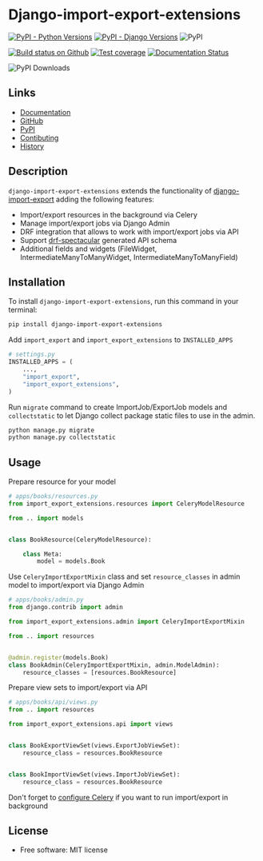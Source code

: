 # Django-import-export-extensions

[![PyPI - Python Versions](https://img.shields.io/pypi/pyversions/django-import-export-extensions)](https://pypi.org/project/django-import-export-extensions/)
[![PyPI - Django Versions](https://img.shields.io/pypi/frameworkversions/django/django-import-export-extensions)](https://pypi.org/project/django-import-export-extensions/)
![PyPI](https://img.shields.io/pypi/v/django-import-export-extensions)

[![Build status on Github](https://github.com/saritasa-nest/django-import-export-extensions/actions/workflows/checks.yml/badge.svg)](https://github.com/saritasa-nest/django-import-export-extensions/actions/workflows/checks.yml)
[![Test coverage](https://coveralls.io/repos/github/saritasa-nest/django-import-export-extensions/badge.svg?branch=main)](https://coveralls.io/github/saritasa-nest/django-import-export-extensions?branch=main)
[![Documentation Status](https://readthedocs.org/projects/django-import-export-extensions/badge/?version=latest)](https://django-import-export-extensions.readthedocs.io/en/latest/?badge=latest)

 ![PyPI Downloads](https://static.pepy.tech/badge/django-import-export-extensions/month)

## Links

- [Documentation](<https://django-import-export-extensions.readthedocs.io>)
- [GitHub](<https://github.com/saritasa-nest/django-import-export-extensions>)
- [PyPI](<https://pypi.org/project/django-import-export-extensions>)
- [Contibuting](<https://django-import-export-extensions.readthedocs.io/en/stable/contributing.html>)
- [History](https://django-import-export-extensions.readthedocs.io/en/stable/history.html)

## Description

`django-import-export-extensions` extends the functionality of
[django-import-export](https://github.com/django-import-export/django-import-export/)
adding the following features:

- Import/export resources in the background via Celery
- Manage import/export jobs via Django Admin
- DRF integration that allows to work with import/export jobs via API
- Support [drf-spectacular](https://github.com/tfranzel/drf-spectacular) generated API schema
- Additional fields and widgets (FileWidget, IntermediateManyToManyWidget, IntermediateManyToManyField)

## Installation

To install `django-import-export-extensions`, run this command in your
terminal:

```sh
pip install django-import-export-extensions
```

Add `import_export` and `import_export_extensions` to `INSTALLED_APPS`

```python
# settings.py
INSTALLED_APPS = (
    ...,
    "import_export",
    "import_export_extensions",
)
```

Run `migrate` command to create ImportJob/ExportJob models and
`collectstatic` to let Django collect package static files to use in the
admin.

```sh
python manage.py migrate
python manage.py collectstatic
```

## Usage

Prepare resource for your model

```python
# apps/books/resources.py
from import_export_extensions.resources import CeleryModelResource

from .. import models


class BookResource(CeleryModelResource):

    class Meta:
        model = models.Book
```

Use `CeleryImportExportMixin` class and set `resource_classes` in admin
model to import/export via Django Admin

```python
# apps/books/admin.py
from django.contrib import admin

from import_export_extensions.admin import CeleryImportExportMixin

from .. import resources


@admin.register(models.Book)
class BookAdmin(CeleryImportExportMixin, admin.ModelAdmin):
    resource_classes = [resources.BookResource]
```

Prepare view sets to import/export via API

``` python
# apps/books/api/views.py
from .. import resources

from import_export_extensions.api import views


class BookExportViewSet(views.ExportJobViewSet):
    resource_class = resources.BookResource


class BookImportViewSet(views.ImportJobViewSet):
    resource_class = resources.BookResource
```

Don't forget to [configure
Celery](https://docs.celeryq.dev/en/stable/django/first-steps-with-django.html)
if you want to run import/export in background

## License

- Free software: MIT license
